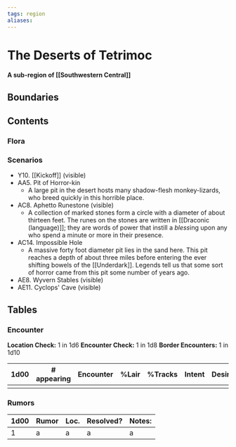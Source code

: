 ```yaml
---
tags: region
aliases:
---
```

# The Deserts of Tetrimoc
#### A sub-region of [[Southwestern Central]]
## Boundaries
## Contents
### Flora
### Scenarios
- Y10. [[Kickoff]] (visible)
- AA5. Pit of Horror-kin
	- A large pit in the desert hosts many shadow-flesh monkey-lizards, who breed quickly in this horrible place.
- AC8. Aphetto Runestone (visible)
	- A collection of marked stones form a circle with a diameter of about thirteen feet. The runes on the stones are written in [[Draconic (language)]]; they are words of power that instill a *bless*ing upon any who spend a minute or more in their presence.
- AC14. Impossible Hole
	- A massive forty foot diameter pit lies in the sand here. This pit reaches a depth of about three miles before entering the ever shifting bowels of the [[Underdark]]. Legends tell us that some sort of horror came from this pit some number of years ago.
- AE8. Wyvern Stables (visible)
- AE11. Cyclops' Cave (visible)


## Tables
### Encounter
**Location Check:** 1 in 1d6
**Encounter Check:** 1 in 1d8
**Border Encounters:** 1 in 1d10


| 1d00 | # appearing | Encounter | %Lair | %Tracks | Intent | Desire |
| ---- | ----------- | --------- | ----- | ------- | ------ | ------ |
|      |             |           |       |         |        |        |

### Rumors
| 1d00 | Rumor | Loc. | Resolved? | Notes: |
|------|-------|------|-----------|--------|
| 1    | a     | a    | a         | a      |